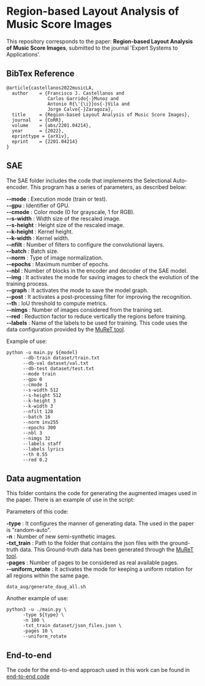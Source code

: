 # Region-based Layout Analysis of Music Score Images
This repository corresponds to the paper: **Region-based Layout Analysis of Music Score Images**, submitted to the journal 'Expert Systems to Applications'.

## BibTex Reference

```
@article{castellanos2022musicLA,
  author    = {Francisco J. Castellanos and
               Carlos Garrido{-}Munoz and
               Antonio R{\'{\i}}os{-}Vila and
               Jorge Calvo{-}Zaragoza},
  title     = {Region-based Layout Analysis of Music Score Images},
  journal   = {CoRR},
  volume    = {abs/2201.04214},
  year      = {2022},
  eprinttype = {arXiv},
  eprint    = {2201.04214}
}
```

## SAE
The SAE folder includes the code that implements the Selectional Auto-encoder. This program has a series of parameters, as described below:

  **--mode** : Execution mode (train or test).\
  **--gpu** : Identifier of GPU.\
  **--cmode** : Color mode (0 for grayscale, 1 for RGB).\
  **--s-width** : Width size of the rescaled image.\
  **--s-height** : Height size of the rescaled image.\
  **--k-height** : Kernel height.\
  **--k-width** : Kernel width.\
  **--nfilt** : Number of filters to configure the convolutional layers.\
  **--batch** : Batch size.\
  **--norm** : Type of image normalization.\
  **--epochs** : Maximum number of epochs.\
  **--nbl** : Number of blocks in the encoder and decoder of the SAE model.\
  **--img** : It activates the mode for saving images to check the evolution of the training process.\
  **--graph** : It activates the mode to save the model graph.\
  **--post** : It activates a post-processing filter for improving the recognition.\
  **--th** : IoU threshold to compute metrics.\
  **--nimgs** : Number of images considered from the training set.\
  **--red** : Reduction factor to reduce vertically the regions before training.\
  **--labels** : Name of the labels to be used for training. This code uses the data configuration provided by the [MuReT tool](https://muret.dlsi.ua.es/muret/#/).

Example of use:

```[python]
python -u main.py ${model}
      --db-train dataset/train.txt
      --db-val dataset/val.txt
      --db-test dataset/test.txt
      --mode train
      --gpu 0
      --cmode 1
      --s-width 512
      --s-height 512
      --k-height 3
      --k-width 3
      --nfilt 128
      --batch 16
      --norm inv255
      --epochs 300
      --nbl 3
      --nimgs 32
      --labels staff
      --labels lyrics
      --th 0.55
      --red 0.2
```

## Data augmentation
This folder contains the code for generating the augmented images used in the paper. There is an example of use in the script:

Parameters of this code:

  **-type** : It configures the manner of generating data. The used in the paper is "random-auto".\
  **-n** : Number of new semi-synthetic images.\
  **-txt_train** : Path to the folder that contains the json files with the ground-truth data. This Ground-truth data has been generated through the [MuReT tool](https://muret.dlsi.ua.es/muret/#/).\
  **-pages** : Number of pages to be considered as real available pages.\
  **--uniform_rotate** : It activates the mode for keeping a uniform rotation for all regions within the same page.


```
data_aug/generate_daug_all.sh
```

Another example of use:
```
python3 -u ./main.py \
      -type ${type} \
      -n 100 \
      -txt_train dataset/json_files.json \
      -pages 10 \
      --uniform_rotate
```


## End-to-end
The code for the end-to-end approach used in this work can be found in [end-to-end code](https://github.com/HISPAMUS/end-to-end-recognition/tree/develop/code)


